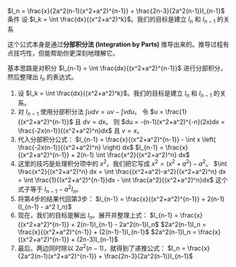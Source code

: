
$I_n = \frac{x}{2a^2(n-1)(x^2+a^2)^{n-1}} + \frac{2n-3}{2a^2(n-1)}I_{n-1}$
条件 设 $I_k = \int \frac{dx}{(x^2+a^2)^k}$。我们的目标是建立 $I_n$ 和 $I_{n-1}$ 的关系

这个公式本身是通过**分部积分法 (Integration by Parts)** 推导出来的。推导过程有点技巧性，但能帮助你更深刻地理解它。

基本思路是对积分 $I_{n-1} = \int \frac{dx}{(x^2+a^2)^{n-1}}$ 进行分部积分，然后整理出 $I_n$ 的表达式。

1.  设 $I_k = \int \frac{dx}{(x^2+a^2)^k}$。我们的目标是建立 $I_n$ 和 $I_{n-1}$ 的关系。
2.  对 $I_{n-1}$ 使用分部积分法 $\int u dv = uv - \int v du$。
    令 $u = \frac{1}{(x^2+a^2)^{n-1}}$ 且 $dv = dx$。
    则 $du = -(n-1)(x^2+a^2)^{-n}(2x)dx = \frac{-2x(n-1)}{(x^2+a^2)^n}dx$ 且 $v=x$。
3.  代入分部积分公式：
    $I_{n-1} = \frac{x}{(x^2+a^2)^{n-1}} - \int x \left( \frac{-2x(n-1)}{(x^2+a^2)^n} \right) dx$
    $I_{n-1} = \frac{x}{(x^2+a^2)^{n-1}} + 2(n-1) \int \frac{x^2}{(x^2+a^2)^n} dx$
4.  这里的技巧是处理积分项中的 $x^2$。我们把它写成 $x^2 = (x^2+a^2) - a^2$。
    $\int \frac{x^2}{(x^2+a^2)^n} dx = \int \frac{(x^2+a^2)-a^2}{(x^2+a^2)^n} dx = \int \frac{1}{(x^2+a^2)^{n-1}}dx - \int \frac{a^2}{(x^2+a^2)^n}dx$
    这个式子等于 $I_{n-1} - a^2 I_n$。
5.  将第4步的结果代回第3步：
    $I_{n-1} = \frac{x}{(x^2+a^2)^{n-1}} + 2(n-1)(I_{n-1} - a^2 I_n)$
6.  现在，我们的目标是解出 $I_n$。展开并整理上式：
    $I_{n-1} = \frac{x}{(x^2+a^2)^{n-1}} + 2(n-1)I_{n-1} - 2a^2(n-1)I_n$
    $2a^2(n-1)I_n = \frac{x}{(x^2+a^2)^{n-1}} + (2(n-1)-1)I_{n-1}$
    $2a^2(n-1)I_n = \frac{x}{(x^2+a^2)^{n-1}} + (2n-3)I_{n-1}$
7.  最后，两边同时除以 $2a^2(n-1)$，就得到了递推公式：
    $I_n = \frac{x}{2a^2(n-1)(x^2+a^2)^{n-1}} + \frac{2n-3}{2a^2(n-1)}I_{n-1}$